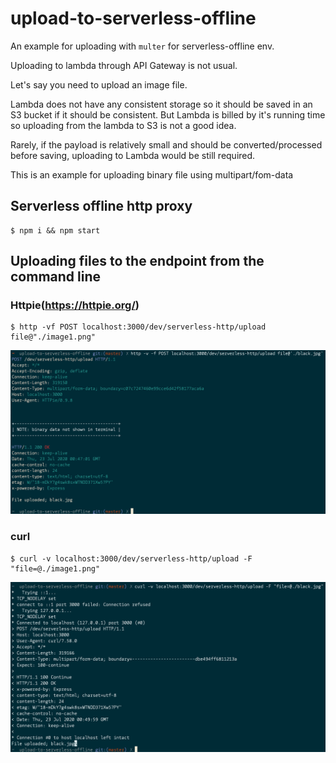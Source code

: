 # upload-to-serverless-offline
An example for uploading with `multer` for serverless-offline env.

Uploading to lambda through API Gateway is not usual.

Let's say you need to upload an image file.

Lambda does not have any consistent storage so it should be saved in an S3 bucket if it should be consistent.
But Lambda is billed by it's running time so uploading from the lambda to S3 is not a good idea.

Rarely, if the payload is relatively small and should be converted/processed before saving, uploading to Lambda would be still required.

This is an example for uploading binary file using multipart/fom-data

## Serverless offline http proxy

```
$ npm i && npm start
```

## Uploading files to the endpoint from the command line

### Httpie(https://httpie.org/)

```
$ http -vf POST localhost:3000/dev/serverless-http/upload file@"./image1.png"
```

![image1](https://raw.githubusercontent.com/kennyhyun/upload-to-serverless-offline/master/image1.png)

### curl

```
$ curl -v localhost:3000/dev/serverless-http/upload -F "file=@./image1.png"
```

![image1](https://raw.githubusercontent.com/kennyhyun/upload-to-serverless-offline/master/image2.png)
